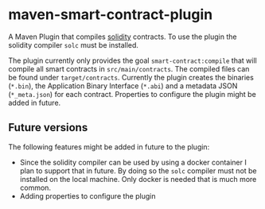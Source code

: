 # maven-smart-contract-plugin

A Maven Plugin that compiles [solidity](https://docs.soliditylang.org/) contracts. To use the plugin the solidity
compiler `solc` must be installed.

The plugin currently only provides the goal `smart-contract:compile` that will compile all smart
contracts in `src/main/contracts`. The compiled files can be found under `target/contracts`. Currently the plugin
creates the binaries (`*.bin`), the Application Binary Interface (`*.abi`) and a metadata JSON (`*_meta.json`) for each
contract. Properties to configure the plugin might be added in future.

## Future versions

The following features might be added in future to the plugin:

- Since the solidity compiler can be used by using a docker container I plan to support that in future. By doing so the
  `solc` compiler must not be installed on the local machine. Only docker is needed that is much more common.
- Adding properties to configure the plugin
